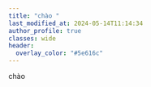 ```yaml
---
title: "chào "
last_modified_at: 2024-05-14T11:14:34
author_profile: true
classes: wide 
header:
  overlay_color: "#5e616c"
---
```


chào


